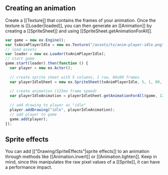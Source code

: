 ## Creating an animation

Create a [[Texture]] that contains the frames of your animation. Once the texture
is [[Loader|loaded]], you can then generate an [[Animation]] by creating a [[SpriteSheet]]
and using [[SpriteSheet.getAnimationForAll]].

```js
var game = new ex.Engine();
var txAnimPlayerIdle = new ex.Texture("/assets/tx/anim-player-idle.png");
// load assets
var loader = new ex.Loader(txAnimPlayerIdle);
// start game
game.start(loader).then(function () {
  var player = new ex.Actor();
 
  // create sprite sheet with 5 columns, 1 row, 80x80 frames
  var playerIdleSheet = new ex.SpriteSheet(txAnimPlayerIdle, 5, 1, 80, 80);
  
  // create animation (125ms frame speed)
  var playerIdleAnimation = playerIdleSheet.getAnimationForAll(game, 125);
 
  // add drawing to player as "idle"
  player.addDrawing("idle", playerIdleAnimation);
  // add player to game
  game.add(player);
});
```

## Sprite effects

You can add [["Drawing/SpriteEffects"|sprite effects]] to an animation through methods
like [[Animation.invert]] or [[Animation.lighten]]. Keep in mind, since this
manipulates the raw pixel values of a [[Sprite]], it can have a performance impact.